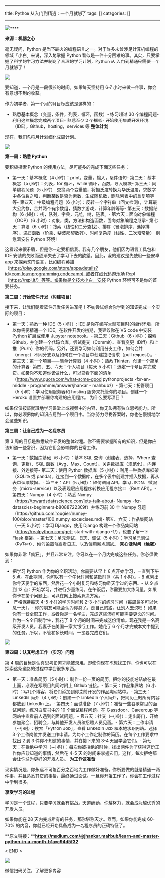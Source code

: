 
--- 
title:  Python 从入门到精通：一个月就够了 
tags: []
categories: [] 

---
<img src="https://img-blog.csdnimg.cn/img_convert/d5e22c0c6b387621fbfeca6995bb3374.png">****

**来源：机器之心**

>  
  毫无疑问，Python 是当下最火的编程语言之一。对于许多未曾涉足计算机编程的领域「小白」来说，深入地掌握 Python 看似是一件十分困难的事。其实，只要掌握了科学的学习方法并制定了合理的学习计划，Python 从 入门到精通只需要一个月就够了！ 
 

<img src="https://img-blog.csdnimg.cn/img_convert/929a15e89f80a506799a15be96ed3cdc.png">

要知道，一个月是一段很长的时间。如果每天坚持用 6-7 小时来做一件事，你会有意想不到的收获。

作为初学者，第一个月的月目标应该是这样的：
- 熟悉基本概念（变量，条件，列表，循环，函数）- 练习超过 30 个编程问题- 利用这些概念完成两个项目- 熟悉至少 2 个框架- 开始使用集成开发环境（IDE），Github，hosting，services 等
**整体计划**

现在，我们先将月计划细化成周计划。

<img src="https://img-blog.csdnimg.cn/img_convert/a66337af5a3c96c07d5f8aa84310e181.png">

**第一周：熟悉 Python**

要积极探索 Python 的使用方法，尽可能多的完成下面这些任务：
- 第一天：基本概念（4 小时）：print，变量，输入，条件语句- 第二天：基本概念（5 小时）：列表，for 循环，while 循环，函数，导入模块- 第三天：简单编程问题（5 小时）：交换两个变量值，将摄氏度转换为华氏温度，求数字中各位数之和，判断某数是否为素数，生成随机数，删除列表中的重复项等等- 第四天：中级编程问题（6 小时）：反转一个字符串（回文检测），计算最大公约数，合并两个有序数组，猜数字游戏，计算年龄等等- 第五天：数据结构（6 小时）：栈，队列，字典，元组，树，链表。- 第六天：面向对象编程（OOP）（6 小时）：对象，类，方法和构造函数，面向对象编程之继承- 第七天：算法（6 小时）：搜索（线性和二分查找）、排序（冒泡排序、选择排序）、递归函数（阶乘、斐波那契数列）、时间复杂度（线性、二次和常量）
别急着安装 Python 环境！

这看起来很矛盾，但是你一定要相信我。我有几个朋友，他们因为语言工具包和 IDE 安装的失败而逐渐失去了学习下去的欲望。因此，我的建议是先使用一些安卓 app 来探索这门语言，比如编程英雄（https://play.google.com/store/apps/details?id=com.learnprogramming.codecamp）或者在线代码游乐场 Repl（https://repl.it/）等等。如果你是个技术小白，安装 Python 环境可不是你的首要任务。

**第二周：开始软件开发（构建项目）**

接下来，让我们朝着软件开发任务进军吧！不妨尝试综合你学到的知识完成一个实际的项目：
- 第一天：熟悉一种 IDE（5 小时）: IDE 是你在编写大型项目时的操作环境，所以你需要精通一个 IDE。在软件开发的初期，我建议你在 VS code 中安装 Python 扩展或使用 Jupyter notebook。- 第二天：Github（6 小时）：探索 Github，并创建一个代码仓库。尝试提交（Commit）、查看变更（Diff）和上推（Push）你的代码。另外，还要学习如何利用分支工作，如何合并（merge）不同分支以及如何在一个项目中创建拉取请求（pull request）。- 第三天：第一个项目——简单计算器（4 小时）：熟悉 Tkinter，创建一个简单的计算器- 第四、五、六天：个人项目（每天 5 小时）：选定一个项目并完成它。如果你不知道你该做什么，可以查看下面的清单（https://www.quora.com/what-some-good pythonprojects -for-an- middle - programmer/answer/jhankar - mahbub2）- 第七天：托管项目（5 小时）：学习使用服务器和 hosting 服务来托管你的项目。创建一个 Heroku 设置并部署你构建的应用程序。
为什么要写项目？

如果仅仅按部就班地学习课堂上或视频中的内容，你无法拥有独立思考能力。所以，你必须把你的知识应用到一个项目中。当你努力寻找答案时，你也在慢慢地学会这些知识。

**第三周：让自己成为一名程序员**

第 3 周的目标是熟悉软件开发的整体过程。你不需要掌握所有的知识，但是你应该知道一些常识，因为它们会影响你的日常工作。
- 第一天：数据库基础（6 小时）：基本 SQL 查询（创建表、选择、Where 查询、更新）、SQL 函数（Avg、Max、Count）、关系数据库（规范化）、内连接、外连接等- 第二天：使用 Python 数据库（5 小时）：利用一种数据库框架（SQLite 或 panda），连接到一个数据库，在多个表中创建并插入数据，再从表中读取数据。- 第三天：API（5 小时）：如何调用 API。学习 JSON、微服务（micro-service）以及表现层应用程序转换应用程序接口（Rest API）。- 第四天：Numpy（4 小时）：熟悉 Numpy（https://towardsdatascience.com/lets-talk-about- Numpy -for- datascies-beginners-b8088722309f）并练习前 30 个 Numpy 习题（https://github.com/rougier/numpy- 100/blob/master/100_numpy_excercises.md)- 第五、六天：作品集网站（一天 5 小时）：学习 Django，使用 Django 构建一个作品集网站（https://realpython.com/get- start-with-django -1/），也要了解一下 Flask 框架。- 第七天：单元测试、日志、调试（5 小时）：学习单元测试（PyTest），如何设置和查看日志，以及使用断点调试。
**真心话时间（绝密）**

如果你非常「疯狂」，并且非常专注，你可以在一个月内完成这些任务。你必须做到：
- 把学习 Python 作为你的全职活动。你需要从早上 8 点开始学习，一直到下午 5 点。在此期间，你可以有一个午休时间和茶歇时间（共 1 小时）。- 8 点列出你今天要学的东西，然后花一个小时复习和练习你昨天学过的东西。- 从 9 点到 12 点：开始学习，并进行少量练习。在午饭后，你需要加大练习量，如果你卡在某个问题上，可以在网上搜索解决方案。- <li> 严格保持每天 4-5 小时的学习时间和 2-3 小时的练习时间（每周最多可以休息一天）。- 你的朋友可能会认为你疯了。走自己的路，让别人去说吧！
如果你有一份全职工作，或者你是一名学生，完成这些流程可能需要更长的时间。作为一名全日制学生，我花了 8 个月的时间来完成这份清单。现在我是一名高级开发人员。我妻子在美国一家大银行工作。她花了 6 个月才完成本文中提到的任务。所以，不管花多长时间，一定要完成它们。

<img src="https://img-blog.csdnimg.cn/img_convert/7417bacff888137b88f49abec5292c46.png">

**第四周：认真考虑工作（实习）问题**

第 4 周的目标是认真思考如何才能被录用。即使你现在不想找工作，你也可以在探索这条道路的过程中学到很多东西。
- 第一天：准备简历（5 小时）：制作一份一页的简历。把你的技能总结放在最上面，必须在写项目的同时附上 Github 链接。- 第二天：作品集网站（6 小时）：写几个博客，将它们添加到你之前开发的作品集网站中。- 第三天：LinkedIn 简介（4 小时）：创建一个 LinkedIn 个人简介，把简历上的所有内容都放到 LinkedIn 上。- 第四天：面试准备（7 小时）：准备一些谷歌常见的面试问题，练习白皮书中的 10 个面试编程问题。在 Glassdoor、Careercup 等网站中查看前人遇到的面试问题。- 第五天：社交（~小时）：走出房门，开始参加聚会、招聘会，与其他开发人员和招聘人员见面。- 第六天：工作申请（~小时）：搜索「Python Job」，查看 LinkedIn Job 和本地求职网站。选择 3 个工作岗位并发送工作申请。为每个工作定制你的简历。在每个工作要求中找出 2 到 3 件你不知道的事情，并在接下来的 3-4 天里学会它们。- 第七天：在拒绝中学习（~小时）：每次你被拒绝的时候，找出两件为了获得这份工作你应该知道的事情，然后花 4-5 天 的时间来掌握它们。这样，每次拒绝都会让你成为更好的开发人员。
**为工作做准备**

现实情况是，你永远不可能百分之百地为工作做好准备。你所要做的就是精通一两件事，并且熟悉其它的事情，最终通过面试。一旦你开始工作了，你会在工作过程中学到很多。

**享受学习的过程**

学习是一个过程，只要学习就会有挑战。天道酬勤，你越努力，就会成为越优秀的开发人员。

如果你能在 28 天内完成所有的任务，那你堪称天才。然而，如果你能完成 60-70% 的内容，你就已经开始具备成为一名程序员的正确特征了。

**原文链接：****https://medium.com/@jhankar.mahbub/learn-and-master-python-in-a-month-b1acc94d5f32**

&lt; END &gt;

<img src="https://img-blog.csdnimg.cn/img_convert/9becef1b41baabe01e60c0b9afd2b7fa.gif">

微信扫码关注，了解更多内容
